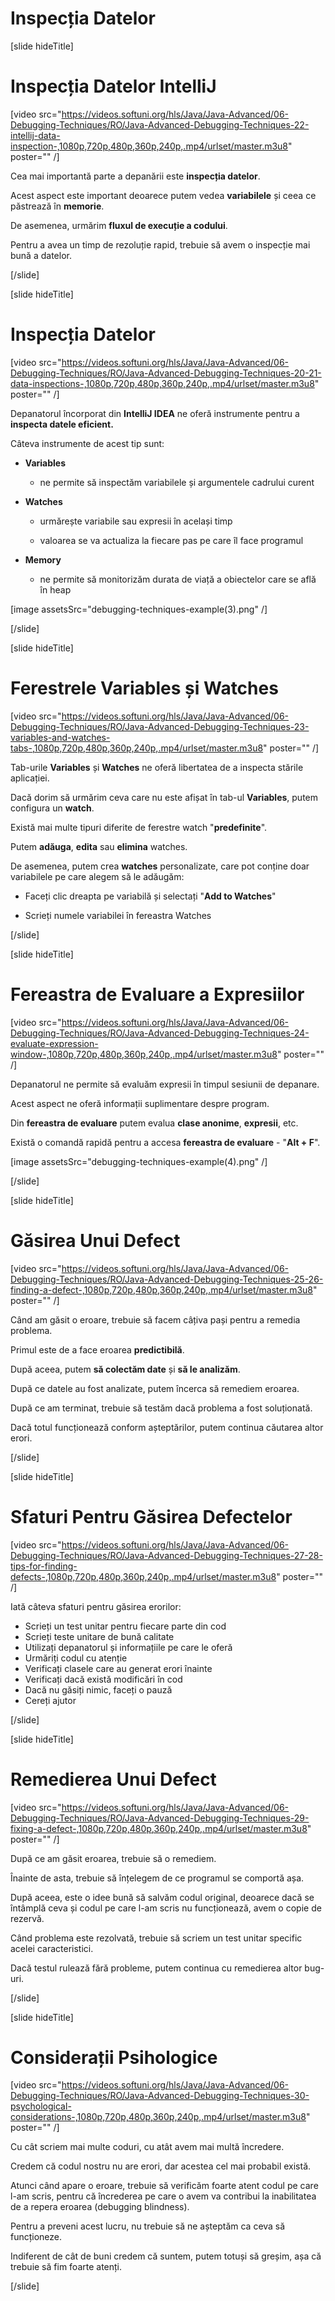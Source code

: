 # Inspecția Datelor

[slide hideTitle]

# Inspecția Datelor IntelliJ

[video src="https://videos.softuni.org/hls/Java/Java-Advanced/06-Debugging-Techniques/RO/Java-Advanced-Debugging-Techniques-22-intellij-data-inspection-,1080p,720p,480p,360p,240p,.mp4/urlset/master.m3u8" poster="" /]

Cea mai importantă parte a depanării este **inspecția datelor**.

Acest aspect este important deoarece putem vedea **variabilele** și ceea ce păstrează în **memorie**.

De asemenea, urmărim **fluxul de execuție a codului**.

Pentru a avea un timp de rezoluție rapid, trebuie să avem o inspecție mai bună a datelor.

[/slide]

[slide hideTitle]

# Inspecția Datelor

[video src="https://videos.softuni.org/hls/Java/Java-Advanced/06-Debugging-Techniques/RO/Java-Advanced-Debugging-Techniques-20-21-data-inspections-,1080p,720p,480p,360p,240p,.mp4/urlset/master.m3u8" poster="" /]

Depanatorul încorporat din **IntelliJ IDEA** ne oferă instrumente pentru a **inspecta datele eficient.**

Câteva instrumente de acest tip sunt:

- **Variables**

    - ne permite să inspectăm variabilele și argumentele cadrului curent

- **Watches**

    - urmărește variabile sau expresii în același timp

    - valoarea se va actualiza la fiecare pas pe care îl face programul

- **Memory**
 
    - ne permite să monitorizăm durata de viață a obiectelor care se află în heap

[image assetsSrc="debugging-techniques-example(3).png" /]

[/slide]

[slide hideTitle]

# Ferestrele Variables și Watches

[video src="https://videos.softuni.org/hls/Java/Java-Advanced/06-Debugging-Techniques/RO/Java-Advanced-Debugging-Techniques-23-variables-and-watches-tabs-,1080p,720p,480p,360p,240p,.mp4/urlset/master.m3u8" poster="" /]

Tab-urile **Variables** și **Watches** ne oferă libertatea de a inspecta stările aplicației.

Dacă dorim să urmărim ceva care nu este afișat în tab-ul **Variables**, putem configura un **watch**.

Există mai multe tipuri diferite de ferestre watch "**predefinite**".

Putem **adăuga**, **edita** sau **elimina** watches.

De asemenea, putem crea **watches** personalizate, care pot conține doar variabilele pe care alegem să le adăugăm:

- Faceți clic dreapta pe variabilă și selectați "**Add to Watches**"

- Scrieți numele variabilei în fereastra Watches

[/slide]

[slide hideTitle]

# Fereastra de Evaluare a Expresiilor

[video src="https://videos.softuni.org/hls/Java/Java-Advanced/06-Debugging-Techniques/RO/Java-Advanced-Debugging-Techniques-24-evaluate-expression-window-,1080p,720p,480p,360p,240p,.mp4/urlset/master.m3u8" poster="" /]

Depanatorul ne permite să evaluăm expresii în timpul sesiunii de depanare.

Acest aspect ne oferă informații suplimentare despre program.

Din **fereastra de evaluare** putem evalua **clase anonime**, **expresii**, etc.

Există o comandă rapidă pentru a accesa **fereastra de evaluare** - "**Alt + F**".

[image assetsSrc="debugging-techniques-example(4).png" /]

[/slide]


[slide hideTitle]

# Găsirea Unui Defect

[video src="https://videos.softuni.org/hls/Java/Java-Advanced/06-Debugging-Techniques/RO/Java-Advanced-Debugging-Techniques-25-26-finding-a-defect-,1080p,720p,480p,360p,240p,.mp4/urlset/master.m3u8" poster="" /]

Când am găsit o eroare, trebuie să facem câțiva pași pentru a remedia problema.

Primul este de a face eroarea **predictibilă**.

După aceea, putem **să colectăm date** și **să le analizăm**.

După ce datele au fost analizate, putem încerca să remediem eroarea.

După ce am terminat, trebuie să testăm dacă problema a fost soluționată.

Dacă totul funcționează conform așteptărilor, putem continua căutarea altor erori.

[/slide]

[slide hideTitle]
# Sfaturi Pentru Găsirea Defectelor

[video src="https://videos.softuni.org/hls/Java/Java-Advanced/06-Debugging-Techniques/RO/Java-Advanced-Debugging-Techniques-27-28-tips-for-finding-defects-,1080p,720p,480p,360p,240p,.mp4/urlset/master.m3u8" poster="" /]

Iată câteva sfaturi pentru găsirea erorilor:

- Scrieți un test unitar pentru fiecare parte din cod
- Scrieți teste unitare de bună calitate
- Utilizați depanatorul și informațiile pe care le oferă
- Urmăriți codul cu atenție
- Verificați clasele care au generat erori înainte
- Verificați dacă există modificări în cod
- Dacă nu găsiți nimic, faceți o pauză
- Cereți ajutor

[/slide]

[slide hideTitle]

# Remedierea Unui Defect

[video src="https://videos.softuni.org/hls/Java/Java-Advanced/06-Debugging-Techniques/RO/Java-Advanced-Debugging-Techniques-29-fixing-a-defect-,1080p,720p,480p,360p,240p,.mp4/urlset/master.m3u8" poster="" /]

După ce am găsit eroarea, trebuie să o remediem.
 
Înainte de asta, trebuie să înțelegem de ce programul se comportă așa.

După aceea, este o idee bună să salvăm codul original, deoarece dacă se întâmplă ceva și codul pe care l-am scris nu funcționează, avem o copie de rezervă.

Când problema este rezolvată, trebuie să scriem un test unitar specific acelei caracteristici.

Dacă testul rulează fără probleme, putem continua cu remedierea altor bug-uri.

[/slide]

[slide hideTitle]
# Considerații Psihologice

[video src="https://videos.softuni.org/hls/Java/Java-Advanced/06-Debugging-Techniques/RO/Java-Advanced-Debugging-Techniques-30-psychological-considerations-,1080p,720p,480p,360p,240p,.mp4/urlset/master.m3u8" poster="" /]

Cu cât scriem mai multe coduri, cu atât avem mai multă încredere.

Credem că codul nostru nu are erori, dar acestea cel mai probabil există.

Atunci când apare o eroare, trebuie să verificăm foarte atent codul pe care l-am scris, pentru că încrederea pe care o avem va contribui la inabilitatea de a repera eroarea \(debugging blindness\).

Pentru a preveni acest lucru, nu trebuie să ne așteptăm ca ceva să funcționeze.

Indiferent de cât de buni credem că suntem, putem totuși să greșim, așa că trebuie să fim foarte atenți.

[/slide]
